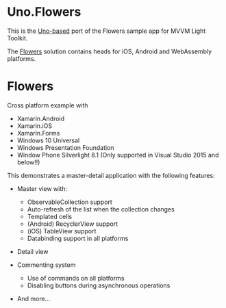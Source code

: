 # Uno.Flowers	

This is the [Uno-based](http://platform.uno) port of the Flowers sample app for MVVM Light Toolkit.

The [Flowers](Flowers.sln) solution contains heads for iOS, Android and WebAssembly platforms.

# Flowers

Cross platform example with
- Xamarin.Android
- Xamarin.iOS
- Xamarin.Forms
- Windows 10 Universal
- Windows Presentation Foundation
- Window Phone Silverlight 8.1 (Only supported in Visual Studio 2015 and below!!)

This demonstrates a master-detail application with the following features:

- Master view with:
	- ObservableCollection support
	- Auto-refresh of the list when the collection changes
	- Templated cells
	- (Android) RecyclerView support
	- (iOS) TableView support
	- Databinding support in all platforms
	
- Detail view

- Commenting system
	- Use of commands on all platforms
	- Disabling buttons during asynchronous operations
	
- And more...